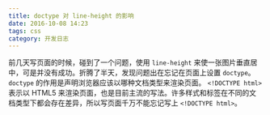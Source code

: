 ```yaml
---
title: doctype 对 line-height 的影响
date: 2016-10-08 14:23
tags: css
category: 开发日志
---
```

前几天写页面的时候，碰到了一个问题，使用 ```line-height``` 来使一张图片垂直居中，可是并没有成功。折腾了半天，发现问题出在忘记在页面上设置 ```doctype```。
```doctype``` 的作用是声明浏览器应该以哪种文档类型来渲染页面。
```<!DOCTYPE html>``` 表示以 HTML5 来渲染页面，也是目前主流的写法。许多样式和标签在不同的文档类型下都会存在差异，所以写页面千万不能忘记写上 ```<!DOCTYPE html>```。